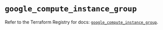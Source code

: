 # `google_compute_instance_group`

Refer to the Terraform Registry for docs: [`google_compute_instance_group`](https://registry.terraform.io/providers/hashicorp/google/5.22.0/docs/resources/compute_instance_group).
